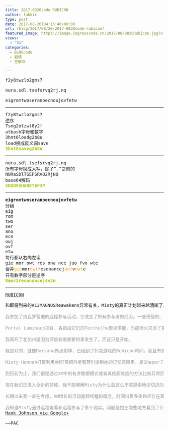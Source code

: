 ```yaml
---
title: 2017-0820code RUBICON
author: fukkix
type: post
date: 2017-08-20T04:15:40+00:00
url: /blog/2017/08/20/2017-0820code-rubicon/
featured_image: https://image.ingresscode.cn/2017/08/0820Rubicon.jpg?x-oss-process=image/resize,m_fill,w_700,h_220
views:
  - "31"
categories:
  - BLOGcode
  - 剧情
  - 已解决

---
```

<pre>f2y8twzlo2gms7

nura.sdl.tsefsrvq2rj.nq

eigromtwoseranoecnoujovfetw
<!--more--></pre>

* * *

<pre>f2y8twzlo2gms7
逆序
7smg2olzwt8y2f
atbash字母和数字
3hnt8loadg2b8u
load换成反义词save
<span style="color: #99cc00;"><strong>3hnt8saveg2b8u</strong></span></pre>

* * *

<pre>nura.sdl.tsefsrvq2rj.nq
所有字母换成大写，除了“.”之前的
NURaSDlTSEFSRVQ2RjNQ
base64解码
<strong><span style="color: #99cc00;">5DZH9SHARET6F3P</span></strong></pre>

* * *

<pre><strong>eigromtwoseranoecnoujovfetw
</strong>分组
eig
rom
two
ser
ano
ecn
ouj
ovf
etw
每行都从右向左读
gie mor owt res ona nce juo fvo wte
合并<span style="color: #ff9900;">gie</span>mor<span style="color: #ff9900;">owt</span>resonancej<span style="color: #ff9900;">uof</span>v<span style="color: #ff9900;">owt</span>e
只有数字部分是逆序
<span style="color: #99cc00;"><strong>8mor2resonancej4v2e</strong></span></pre>

* * *

<pre><a href="http://investigate.ingress.com/2017/08/20/rubicon/">RUBICON</a></pre>

<pre>和即将到来的#13MAGNUSReawakens异常有关，Misty的真正计划越来越清晰了。而Hank Johnson的担忧日益增加……

<span style="color: #999999;">我参加了纳瓦罗营地的远程参与活动。它改变了所有参与者的经历。一些奇怪的、超出了纯粹巧合境地的事情已经发生。</span>

<span style="color: #999999;">Portal Luminace项目，各自由它们的Tecthulhu模块供能，为那场火灾添了更多燃料。</span>

<span style="color: #999999;">我离开了北加州是因为深信有很重要的事发生了。而这只是开始。</span>

<span style="color: #999999;">我是对的，就像Darsana界点那样，已经到了扑克游戏的Rubicon时间，而且有被冲破的危险。</span>

<span style="color: #999999;">Misty Hannah打算利用XM异常把外星智慧引诱到她的记忆宫殿里。是Shaper？还是N’zeer？或者别的种类？我不知道。我甚至不知道这类智慧还能用这方式量化。我也不明白当她构建的复杂思想系统里容纳了这种智慧之后她会做什么。跟它聊天？伤害它？还是研究它？</span>

<span style="color: #999999;">到目前为止，我们都是通过XM中的有序数据模式或者其他超维度的方法比如异常区域，来跟这类智慧交流的。</span>

<span style="color: #999999;">现在我们正进入全新的领域，我不能理解Misty为什么就这么不假思索地迫切迈向这条地平线。</span>

<span style="color: #999999;">长期以来我一直在考虑，XM增长的活动是超线程的概念，时间沿着多条路径存在着。</span>

<span style="color: #999999;">我知道Misty通过远程查看和远程参与了多个现实。问题是她在哪些地方看到了什么，导致她现在这么做？
<a href="https://plus.google.com/+HankJohnsonNomad/posts/fKT1yrx3Z1H">Hank Johnson via Google+</a>

</span>——PAC</pre>

<pre></pre>